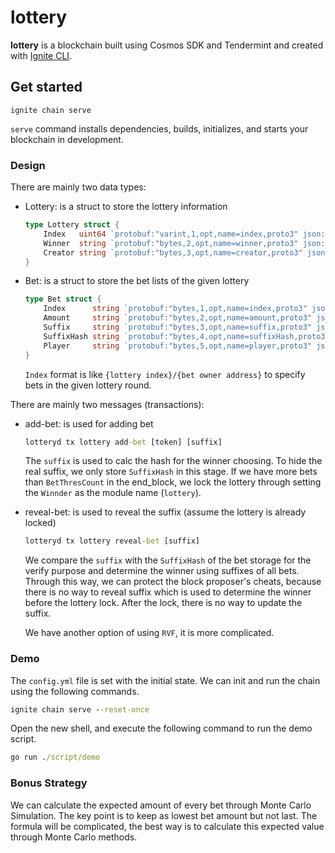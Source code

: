 # lottery
**lottery** is a blockchain built using Cosmos SDK and Tendermint and created with [Ignite CLI](https://ignite.com/cli).

## Get started

```
ignite chain serve
```

`serve` command installs dependencies, builds, initializes, and starts your blockchain in development.

### Design

There are mainly two data types:

- Lottery: is a struct to store the lottery information

    ```go
    type Lottery struct {
        Index   uint64 `protobuf:"varint,1,opt,name=index,proto3" json:"index,omitempty"`
        Winner  string `protobuf:"bytes,2,opt,name=winner,proto3" json:"winner,omitempty"`
        Creator string `protobuf:"bytes,3,opt,name=creator,proto3" json:"creator,omitempty"`
    }
    ```

- Bet: is a struct to store the bet lists of the given lottery

    ```go
    type Bet struct {
        Index      string `protobuf:"bytes,1,opt,name=index,proto3" json:"index,omitempty"`
        Amount     string `protobuf:"bytes,2,opt,name=amount,proto3" json:"amount,omitempty"`
        Suffix     string `protobuf:"bytes,3,opt,name=suffix,proto3" json:"suffix,omitempty"`
        SuffixHash string `protobuf:"bytes,4,opt,name=suffixHash,proto3" json:"suffixHash,omitempty"`
        Player     string `protobuf:"bytes,5,opt,name=player,proto3" json:"player,omitempty"`
    }
    ```

    `Index` format is like `{lottery index}/{bet owner address}` to specify bets in the given lottery round.

There are mainly two messages (transactions):

- add-bet: is used for adding bet

    ```cmd
    lotteryd tx lottery add-bet [token] [suffix]
    ```

    The `suffix` is used to calc the hash for the winner choosing. To hide the real suffix, we only store `SuffixHash` in this stage.
    If we have more bets than `BetThresCount` in the end_block, we lock the lottery through setting the `Winnder` as the module name (`lottery`).

- reveal-bet: is used to reveal the suffix (assume the lottery is already locked)

    ```cmd
    lotteryd tx lottery reveal-bet [suffix]
    ```

    We compare the `suffix` with the `SuffixHash` of the bet storage for the verify purpose and determine the winner using suffixes of all bets.
    Through this way, we can protect the block proposer's cheats, because there is no way to reveal suffix which is used to determine the winner before the lottery lock. After the lock, there is no way to update the suffix.

    We have another option of using `RVF`, it is more complicated.

### Demo

The `config.yml` file is set with the initial state. We can init and run the chain using the following commands.

```cmd
ignite chain serve --reset-once
```

Open the new shell, and execute the following command to run the demo script.

```cmd
go run ./script/demo
```

### Bonus Strategy

We can calculate the expected amount of every bet through Monte Carlo Simulation. The key point is to keep as lowest bet amount but not last.
The formula will be complicated, the best way is to calculate this expected value through Monte Carlo methods.